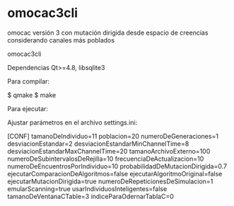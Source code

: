 # omocac3cli


omocac versión 3 con mutación dirigida desde espacio de creencias considerando canales más poblados

omocac3cli

Dependencias Qt>=4.8, libsqlite3

Para compilar: 

$ qmake
$ make

Para ejecutar:

Ajustar parámetros en el archivo settings.ini:


[CONF]
tamanoDeIndividuo=11
poblacion=20
numeroDeGeneraciones=1
desviacionEstandar=2
desviacionEstandarMinChannelTime=8
desviacionEstandarMaxChannelTime=20
tamanoArchivoExterno=100
numeroDeSubintervalosDeRejilla=10
frecuenciaDeActualizacion=10
numeroDeEncuentrosPorIndividuo=10
probabilidadDeMutacionDirigida=0.7
ejecutarComparacionDeAlgoritmos=false
ejecutarAlgoritmoOriginal=false
ejecutarMutacionDirigida=true
numeroDeRepeticionesDeSimulacion=1
emularScanning=true
usarIndividuosInteligentes=false
tamanoDeVentanaCTable=3
indiceParaOdernarTablaC=0
